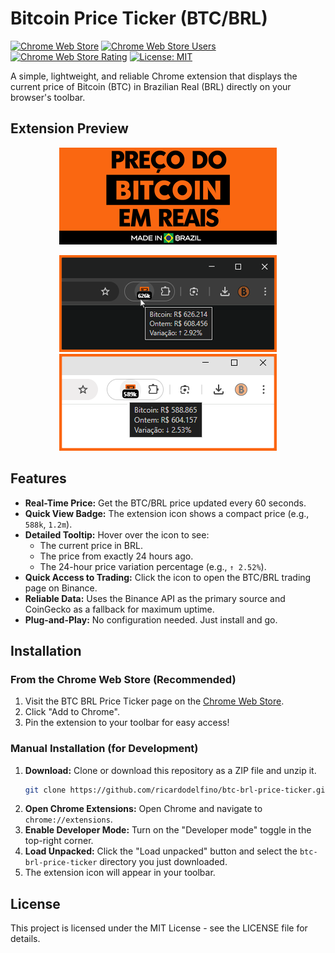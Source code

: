# Bitcoin Price Ticker (BTC/BRL)

[![Chrome Web Store](https://img.shields.io/chrome-web-store/v/acdibmngomngfmgjkghpebfndbhmeabb?label=Chrome%20Web%20Store&color=blue)](https://chrome.google.com/webstore/detail/acdibmngomngfmgjkghpebfndbhmeabb)
[![Chrome Web Store Users](https://img.shields.io/chrome-web-store/users/acdibmngomngfmgjkghpebfndbhmeabb?label=users)](https://chrome.google.com/webstore/detail/acdibmngomngfmgjkghpebfndbhmeabb)
[![Chrome Web Store Rating](https://img.shields.io/chrome-web-store/rating/acdibmngomngfmgjkghpebfndbhmeabb?label=rating)](https://chrome.google.com/webstore/detail/acdibmngomngfmgjkghpebfndbhmeabb)
[![License: MIT](https://img.shields.io/badge/License-MIT-yellow.svg)](https://opensource.org/licenses/MIT)

A simple, lightweight, and reliable Chrome extension that displays the current price of Bitcoin (BTC) in Brazilian Real (BRL) directly on your browser's toolbar.

## Extension Preview

<p align="center">
  <img src="/assets/banner-bitcoin-brazilian-real-price-ticker.png" alt="Bitcoin BRL Ticker Banner" width="348"/>
</p>
<p align="center">
  &nbsp;&nbsp;    
  <img src="/assets/how-to-use-extension-chrome-btc-brl-dark.png" alt="BTC/BRL Ticker Dark Mode" width="348"/>
  &nbsp;&nbsp;
  <img src="/assets/how-to-use-extension-chrome-btc-brl-light.png" alt="BTC/BRL Ticker Light Mode" width="348"/>
</p>


## Features

-   **Real-Time Price:** Get the BTC/BRL price updated every 60 seconds.
-   **Quick View Badge:** The extension icon shows a compact price (e.g., `588k`, `1.2m`).
-   **Detailed Tooltip:** Hover over the icon to see:
    -   The current price in BRL.
    -   The price from exactly 24 hours ago.
    -   The 24-hour price variation percentage (e.g., `↑ 2.52%`).
-   **Quick Access to Trading:** Click the icon to open the BTC/BRL trading page on Binance.
-   **Reliable Data:** Uses the Binance API as the primary source and CoinGecko as a fallback for maximum uptime.
-   **Plug-and-Play:** No configuration needed. Just install and go.

## Installation

### From the Chrome Web Store (Recommended)

1.  Visit the BTC BRL Price Ticker page on the [Chrome Web Store](https://chrome.google.com/webstore/detail/acdibmngomngfmgjkghpebfndbhmeabb).
2.  Click "Add to Chrome".
3.  Pin the extension to your toolbar for easy access!

### Manual Installation (for Development)

1.  **Download:** Clone or download this repository as a ZIP file and unzip it.
    ```bash
    git clone https://github.com/ricardodelfino/btc-brl-price-ticker.git
    ```
2.  **Open Chrome Extensions:** Open Chrome and navigate to `chrome://extensions`.
3.  **Enable Developer Mode:** Turn on the "Developer mode" toggle in the top-right corner.
4.  **Load Unpacked:** Click the "Load unpacked" button and select the `btc-brl-price-ticker` directory you just downloaded.
5.  The extension icon will appear in your toolbar.

## License

This project is licensed under the MIT License - see the LICENSE file for details.
